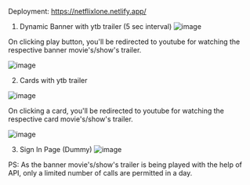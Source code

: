Deployment: https://netflixlone.netlify.app/

1. Dynamic Banner with ytb trailer (5 sec interval)
![image](https://github.com/GokulJayan/Netflix-Clone/assets/72083631/68331af7-27f0-4d1c-82cf-e73fa81433e5)



On clicking play button, you'll be redirected to youtube for watching the respective banner movie's/show's trailer.

![image](https://github.com/GokulJayan/Netflix-Clone/assets/72083631/748d12ab-1a06-468f-a205-e6a892c4b58c)




2. Cards with ytb trailer

![image](https://github.com/GokulJayan/Netflix-Clone/assets/72083631/9e334193-562e-41a0-a1b6-7ccdb696c017)

On clicking a card, you'll be redirected to youtube for watching the respective card movie's/show's trailer.

![image](https://github.com/GokulJayan/Netflix-Clone/assets/72083631/4f147edb-1d9e-4745-b4f9-0d30a4fc30c1)


3. Sign In Page (Dummy)
![image](https://user-images.githubusercontent.com/72083631/209926211-b918eeec-ddec-408d-8f5d-8612c57e5b8c.png)


PS: As the banner movie's/show's trailer is being played with the help of API, only a limited number of calls are permitted in a day. 
